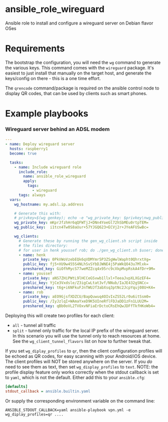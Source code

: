 # ansible_role_wireguard

Ansible role to install and configure a wireguard server on Debian flavor OSes

# Requirements

The bootstrap the configuration, you will need the `wg` command to generate the
various keys. This command comes with the `wireguard` package. It's easiest to
just install that manually on the target host, and generate the keys/config on
there - this is a one time effort.

The `qrencode` command/package is required on the ansible control node to
display QR codes, that can be used by clients such as smart phones.

# Example playbooks

### Wireguard server behind an ADSL modem

```yaml
---
- name: Deploy wireguard server
  hosts: raspberry1
  become: true

  tasks:
    - name: Include wireguard role
      include_role:
        name: ansible_role_wireguard
        apply:
          tags:
            - wireguard
      tags: always
  vars:
    wg_hostname: my.adsl.ip.address

    # Generate this with:
    # privkey=$(wg genkey); echo -e "wg_private_key: $privkey\nwg_public_key:  $(echo $privkey | wg pubkey)"
    wg_private_key: mKprJfzhHr6qQFWTjJ+DNn4YoeGl72hSbMEu0rtpTEM=
    wg_public_key:  i1tcn4Tw0S8aUur+57YJGQ623+ECVj2r+JYeAFUSwBc=

    wg_clients:
      # Generate these by running the gen_wg_client.sh script inside
      # the files directory:
      # for user in henk youssef rob; do ./gen_wg_client.sh $user; done
      - name: henk
        private_key: 0PkVWoVzebEQk6qVDMYmr5P3ZSgWwlWapht0QhrxtXg=
        public_key: fj5+XU9w455S4NLhSvSYbDJWNE4j5PaWkQO43u7Mlxk=
        preshared_key: GiOfhMycS77weMZZcq4x95rc9cXkpMvpRskA4fDr+9M=
      - name: youssef
        private_key: aNS7ZHiPWtL9lHCCeGSvwb1llxl+TeeaJvpXLXGzEF4=
        public_key: YjCe3Vxdsle/Z3igCwLtat3vf/NNub/IaJE432gSNCc=
        preshared_key: t6g+i6NFkuFJnTWUJf3abXsq3ptNc2JcpYquj08U+K4=
      - name: rob
        private_key: aEO9GjsfXDZCU/BapQuwuq4OIvIxZS52Lr0u6itSsm0=
        public_key: /IyJzlqI+WAmaYxeD9K5UIneRflFDJaDD1zFn1LUU2M=
        preshared_key: qBb0oVL2TVOxvNFiaErDctoCRsEhQwJDFfTkfHKoWb4=
```

Deploying this will create two profiles for each client:

* `all` - tunnel all traffic
* `split` - tunnel only traffic for the local IP prefix of the wireguard server.
  In this scenario you will use the tunnel only to reach resources at home. See
  the `wg_client_tunnel_flavors` list on how to further tweak that.

If you set `wg_diplay_profiles` to `qr`, then the client configuration
profiles will be echoed as QR codes, for easy scanning with your Android/iOS
device. The client profiles will NOT be stored anywhere on the server. If you
_do_ need to see them as text, then set `wg_display_profiles` to `text`. NOTE:
the profile display feature only works correctly when the stdout callback is set
to `yaml`, which is not the default. Either add this to your `ansible.cfg`:

```ini
[defaults]
stdout_callback = ansible.builtin.yaml
```

Or supply the corresponding environment variable on the command line:

```shell
ANSIBLE_STDOUT_CALLBACK=yaml ansible-playbook vpn.yml -e wg_diplay_profiles=qr ....
```